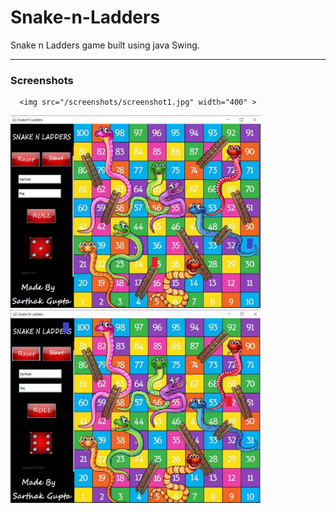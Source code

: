 # Snake-n-Ladders
Snake n Ladders game built using java Swing. 
***
<h3>Screenshots</h3>


      <img src="/screenshots/screenshot1.jpg" width="400" >


   <div class="row">
      <img src="/screenshots/screenshot2.jpg" width="400" >
   </div>
   <div class="row">
      <img src="/screenshots/screenshot3.jpg" width="400" >
   </div>
</div>

